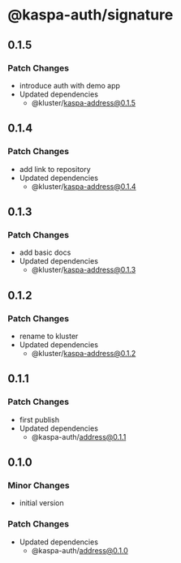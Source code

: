 # @kaspa-auth/signature

## 0.1.5

### Patch Changes

- introduce auth with demo app
- Updated dependencies
  - @kluster/kaspa-address@0.1.5

## 0.1.4

### Patch Changes

- add link to repository
- Updated dependencies
  - @kluster/kaspa-address@0.1.4

## 0.1.3

### Patch Changes

- add basic docs
- Updated dependencies
  - @kluster/kaspa-address@0.1.3

## 0.1.2

### Patch Changes

- rename to kluster
- Updated dependencies
  - @kluster/kaspa-address@0.1.2

## 0.1.1

### Patch Changes

- first publish
- Updated dependencies
  - @kaspa-auth/address@0.1.1

## 0.1.0

### Minor Changes

- initial version

### Patch Changes

- Updated dependencies
  - @kaspa-auth/address@0.1.0
